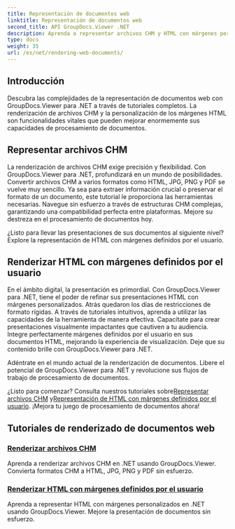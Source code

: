 ```yaml
---
title: Representación de documentos web
linktitle: Representación de documentos web
second_title: API GroupDocs.Viewer .NET
description: Aprenda a representar archivos CHM y HTML con márgenes personalizados en .NET usando GroupDocs.Viewer. Convierta CHM a formatos HTML, JPG, PNG y PDF sin problemas.
type: docs
weight: 35
url: /es/net/rendering-web-documents/
---
```

## Introducción

Descubra las complejidades de la representación de documentos web con GroupDocs.Viewer para .NET a través de tutoriales completos. La renderización de archivos CHM y la personalización de los márgenes HTML son funcionalidades vitales que pueden mejorar enormemente sus capacidades de procesamiento de documentos.

## Representar archivos CHM

La renderización de archivos CHM exige precisión y flexibilidad. Con GroupDocs.Viewer para .NET, profundizará en un mundo de posibilidades. Convertir archivos CHM a varios formatos como HTML, JPG, PNG y PDF se vuelve muy sencillo. Ya sea para extraer información crucial o preservar el formato de un documento, este tutorial le proporciona las herramientas necesarias. Navegue sin esfuerzo a través de estructuras CHM complejas, garantizando una compatibilidad perfecta entre plataformas. Mejore su destreza en el procesamiento de documentos hoy.

¿Listo para llevar las presentaciones de sus documentos al siguiente nivel? Explore la representación de HTML con márgenes definidos por el usuario.

## Renderizar HTML con márgenes definidos por el usuario

En el ámbito digital, la presentación es primordial. Con GroupDocs.Viewer para .NET, tiene el poder de refinar sus presentaciones HTML con márgenes personalizados. Atrás quedaron los días de restricciones de formato rígidas. A través de tutoriales intuitivos, aprenda a utilizar las capacidades de la herramienta de manera efectiva. Capacítate para crear presentaciones visualmente impactantes que cautiven a tu audiencia. Integre perfectamente márgenes definidos por el usuario en sus documentos HTML, mejorando la experiencia de visualización. Deje que su contenido brille con GroupDocs.Viewer para .NET.

Adéntrate en el mundo actual de la renderización de documentos. Libere el potencial de GroupDocs.Viewer para .NET y revolucione sus flujos de trabajo de procesamiento de documentos.

 ¿Listo para comenzar? Consulta nuestros tutoriales sobre[Representar archivos CHM](./render-chm/) y[Representación de HTML con márgenes definidos por el usuario](./render-html-margins/). ¡Mejora tu juego de procesamiento de documentos ahora!
## Tutoriales de renderizado de documentos web
### [Renderizar archivos CHM](./render-chm/)
Aprenda a renderizar archivos CHM en .NET usando GroupDocs.Viewer. Convierta formatos CHM a HTML, JPG, PNG y PDF sin esfuerzo.
### [Renderizar HTML con márgenes definidos por el usuario](./render-html-margins/)
Aprenda a representar HTML con márgenes personalizados en .NET usando GroupDocs.Viewer. Mejore la presentación de documentos sin esfuerzo.